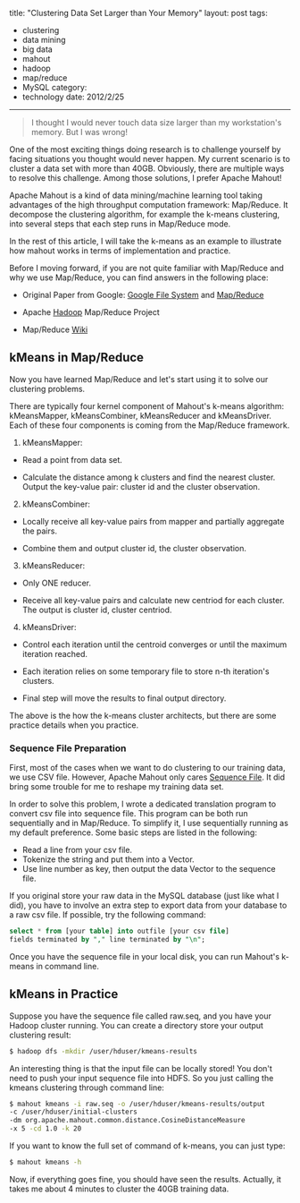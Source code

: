 title: "Clustering Data Set Larger than Your Memory"
layout: post
tags:
  - clustering
  - data mining
  - big data
  - mahout
  - hadoop
  - map/reduce
  - MySQL
category:
  - technology
date: 2012/2/25
---

> I thought I would never touch data size larger than my workstation's memory. But I was wrong!

One of the most exciting things doing research is to challenge yourself by facing situations you thought would never happen. My current scenario is to cluster a data set with more than 40GB. Obviously, there are multiple ways to resolve this challenge. Among those solutions, I prefer Apache Mahout!

<!-- more -->

Apache Mahout is a kind of data mining/machine learning tool taking advantages of the high throughput computation framework: Map/Reduce. It decompose the clustering algorithm, for example the k-means clustering, into several steps that each step runs in Map/Reduce mode.

In the rest of this article, I will take the k-means as an example to illustrate how mahout works in terms of implementation and practice.

Before I moving forward, if you are not quite familiar with Map/Reduce and why we use Map/Reduce, you can find answers in the following place:

* Original Paper from Google: [Google File System][1] and [Map/Reduce][2]

* Apache [Hadoop][3] Map/Reduce Project

* Map/Reduce [Wiki][4]

## kMeans in Map/Reduce

Now you have learned Map/Reduce and let's start using it to solve our clustering problems.

There are typically four kernel component of Mahout's k-means algorithm: kMeansMapper, kMeansCombiner, kMeansReducer and kMeansDriver. Each of these four components is coming from the Map/Reduce framework.

1. kMeansMapper:

* Read a point from data set.

* Calculate the distance among k clusters and find the nearest cluster. Output the key-value pair: cluster id and the cluster observation.

2. kMeansCombiner:

* Locally receive all key-value pairs from mapper and partially aggregate the pairs.

* Combine them and output cluster id, the cluster observation.

3. kMeansReducer:

* Only ONE reducer.

* Receive all key-value pairs and calculate new centriod for each cluster. The output is cluster id, cluster centriod.

4. kMeansDriver:

* Control each iteration until the centroid converges or until the maximum iteration reached.

* Each iteration relies on some temporary file to store n-th iteration's clusters.

* Final step will move the results to final output directory.

The above is the how the k-means cluster architects, but there are some practice details when you practice.

### Sequence File Preparation

First, most of the cases when we want to do clustering to our training data, we use CSV file. However, Apache Mahout only cares [Sequence File][5]. It did bring some trouble for me to reshape my training data set.

In order to solve this problem, I wrote a dedicated translation program to convert csv file into sequence file. This program can be both run sequentially and in Map/Reduce. To simplify it, I use sequentially running as my default preference. Some basic steps are listed in the following:

* Read a line from your csv file.
* Tokenize the string and put them into a Vector.
* Use line number as key, then output the data Vector to the sequence file.

If you original store your raw data in the MySQL database (just like what I did), you have to involve an extra step to export data from your database to a raw csv file. If possible, try the following command:

```SQL
select * from [your table] into outfile [your csv file]
fields terminated by "," line terminated by "\n";
```

Once you have the sequence file in your local disk, you can run Mahout's k-means in command line.

## kMeans in Practice

Suppose you have the sequence file called raw.seq, and you have your Hadoop cluster running. You can create a directory store your output clustering result:

```sh
$ hadoop dfs -mkdir /user/hduser/kmeans-results
```

An interesting thing is that the input file can be locally stored! You don't need to push your input sequence file into HDFS. So you just calling the kmeans clustering through command line:

```sh
$ mahout kmeans -i raw.seq -o /user/hduser/kmeans-results/output
-c /user/hduser/initial-clusters
-dm org.apache.mahout.common.distance.CosineDistanceMeasure
-x 5 -cd 1.0 -k 20
```

If you want to know the full set of command of k-means, you can just type:

```sh
$ mahout kmeans -h
```

Now, if everything goes fine, you should have seen the results. Actually, it takes me about 4 minutes to cluster the 40GB training data.

[1]: http://dl.acm.org/citation.cfm?id=945450
[2]: http://dl.acm.org/citation.cfm?id=1327492
[3]: http://hadoop.apache.org/mapreduce/
[4]: http://en.wikipedia.org/wiki/MapReduce
[5]: https://builds.apache.org/job/Mahout-Quality/javadoc/org/apache/mahout/common/iterator/sequencefile/package-summary.html
